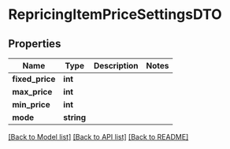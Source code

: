 # RepricingItemPriceSettingsDTO

## Properties
Name | Type | Description | Notes
------------ | ------------- | ------------- | -------------
**fixed_price** | **int** |  | 
**max_price** | **int** |  | 
**min_price** | **int** |  | 
**mode** | **string** |  | 

[[Back to Model list]](../README.md#documentation-for-models) [[Back to API list]](../README.md#documentation-for-api-endpoints) [[Back to README]](../README.md)


